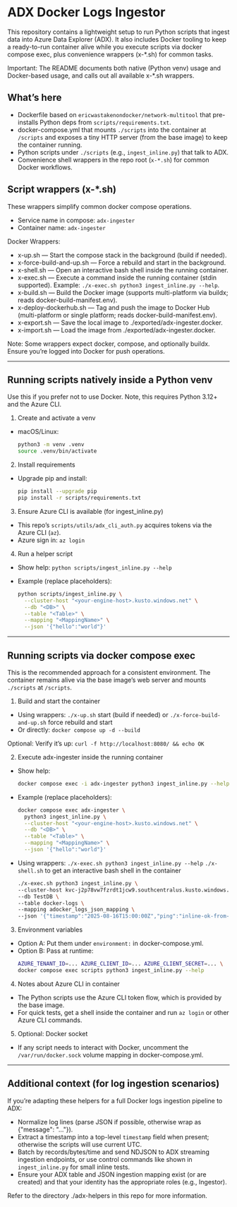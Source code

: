 # ADX Docker Logs Ingestor

This repository contains a lightweight setup to run Python scripts that ingest data into Azure Data Explorer (ADX). It 
also includes Docker tooling to keep a ready-to-run container alive while you execute scripts via docker compose exec, 
plus convenience wrappers (x-*.sh) for common tasks.

Important: The README documents both native (Python venv) usage and Docker-based usage, and calls out all available x-*.sh 
wrappers.

## What’s here
- Dockerfile based on `ericwastakenondocker/network-multitool` that pre-installs Python deps from `scripts/requirements.txt`.
- docker-compose.yml that mounts `./scripts` into the container at `/scripts` and exposes a tiny HTTP server (from the base image) to keep the container running.
- Python scripts under `./scripts` (e.g., `ingest_inline.py`) that talk to ADX.
- Convenience shell wrappers in the repo root (`x-*.sh`) for common Docker workflows.

## Script wrappers (x-*.sh)
These wrappers simplify common docker compose operations.
- Service name in compose: `adx-ingester`
- Container name: `adx-ingester`

Docker Wrappers:
- x-up.sh — Start the compose stack in the background (build if needed).
- x-force-build-and-up.sh — Force a rebuild and start in the background.
- x-shell.sh — Open an interactive bash shell inside the running container.
- x-exec.sh — Execute a command inside the running container (stdin supported). Example: `./x-exec.sh python3 ingest_inline.py --help`.
- x-build.sh — Build the Docker image (supports multi-platform via buildx; reads docker-build-manifest.env).
- x-deploy-dockerhub.sh — Tag and push the image to Docker Hub (multi-platform or single platform; reads docker-build-manifest.env).
- x-export.sh — Save the local image to ./exported/adx-ingester.docker.
- x-import.sh — Load the image from ./exported/adx-ingester.docker.

Note: Some wrappers expect docker, compose, and optionally buildx. Ensure you’re logged into Docker for push operations.

---

## Running scripts natively inside a Python venv
Use this if you prefer not to use Docker. Note, this requires Python 3.12+ and the Azure CLI.

1) Create and activate a venv

- macOS/Linux:
  ```bash
  python3 -m venv .venv
  source .venv/bin/activate
  ```

2) Install requirements

- Upgrade pip and install:
  ```bash
  pip install --upgrade pip
  pip install -r scripts/requirements.txt
  ```

3) Ensure Azure CLI is available (for ingest_inline.py)

- This repo’s `scripts/utils/adx_cli_auth.py` acquires tokens via the Azure CLI (`az`).
- Azure sign in: `az login`

4) Run a helper script

- Show help: `python scripts/ingest_inline.py --help`

- Example (replace placeholders):
  ```bash
  python scripts/ingest_inline.py \
    --cluster-host "<your-engine-host>.kusto.windows.net" \
    --db "<DB>" \
    --table "<Table>" \
    --mapping "<MappingName>" \
    --json '{"hello":"world"}'
  ```
  
---

## Running scripts via docker compose exec
This is the recommended approach for a consistent environment. The container remains alive via the base image’s web server and mounts `./scripts` at `/scripts`.

1) Build and start the container
- Using wrappers: `./x-up.sh` start (build if needed) or `./x-force-build-and-up.sh` force rebuild and start
- Or directly: `docker compose up -d --build`

Optional: Verify it’s up: `curl -f http://localhost:8080/ && echo OK`

2) Execute adx-ingester inside the running container
- Show help:
  ```bash
  docker compose exec -i adx-ingester python3 ingest_inline.py --help
  ```

- Example (replace placeholders):
  ```bash
  docker compose exec adx-ingester \
    python3 ingest_inline.py \
    --cluster-host "<your-engine-host>.kusto.windows.net" \
    --db "<DB>" \
    --table "<Table>" \
    --mapping "<MappingName>" \
    --json '{"hello":"world"}'
  ```

- Using wrappers:
  `./x-exec.sh python3 ingest_inline.py --help`
  `./x-shell.sh` to get an interactive bash shell in the container

  ```bash
  ./x-exec.sh python3 ingest_inline.py \
  --cluster-host kvc-j2p78vw7fzrdt1jcw9.southcentralus.kusto.windows.net \
  --db TestDB \
  --table docker-logs \
  --mapping adocker_logs_json_mapping \
  --json '{"timestamp":"2025-08-16T15:00:00Z","ping":"inline-ok-from-script"}'
  ```

3) Environment variables
- Option A: Put them under `environment:` in docker-compose.yml.
- Option B: Pass at runtime:
  ```bash
  AZURE_TENANT_ID=... AZURE_CLIENT_ID=... AZURE_CLIENT_SECRET=... \
  docker compose exec scripts python3 ingest_inline.py --help
  ```

4) Notes about Azure CLI in container
- The Python scripts use the Azure CLI token flow, which is provided by the base image.
- For quick tests, get a shell inside the container and run `az login` or other Azure CLI commands.

5) Optional: Docker socket
- If any script needs to interact with Docker, uncomment the `/var/run/docker.sock` volume mapping in docker-compose.yml.

---

## Additional context (for log ingestion scenarios)
If you’re adapting these helpers for a full Docker logs ingestion pipeline to ADX:
- Normalize log lines (parse JSON if possible, otherwise wrap as {"message": "..."}).
- Extract a timestamp into a top-level `timestamp` field when present; otherwise the scripts will use current UTC.
- Batch by records/bytes/time and send NDJSON to ADX streaming ingestion endpoints, or use control commands like shown in `ingest_inline.py` for small inline tests.
- Ensure your ADX table and JSON ingestion mapping exist (or are created) and that your identity has the appropriate roles (e.g., Ingestor).

Refer to the directory ./adx-helpers in this repo for more information.

